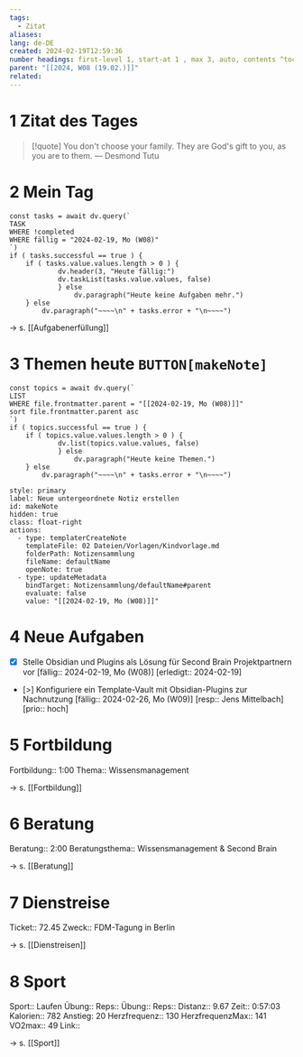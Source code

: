 ```yaml
---
tags:
  - Zitat
aliases:
lang: de-DE
created: 2024-02-19T12:59:36
number headings: first-level 1, start-at 1 , max 3, auto, contents ^toc
parent: "[[2024, W08 (19.02.)]]"
related:
---
```

# 1 Zitat des Tages

> [!quote] You don't choose your family. They are God's gift to you, as you are to them.
> — Desmond Tutu

# 2 Mein Tag
```dataviewjs 
const tasks = await dv.query(` 
TASK 
WHERE !completed
WHERE fällig = "2024-02-19, Mo (W08)"
`) 
if ( tasks.successful == true ) { 
	if ( tasks.value.values.length > 0 ) { 
			dv.header(3, "Heute fällig:") 
			dv.taskList(tasks.value.values, false) 
			} else 
				dv.paragraph("Heute keine Aufgaben mehr.")
	} else 
		dv.paragraph("~~~~\n" + tasks.error + "\n~~~~") 
```
→ s. [[Aufgabenerfüllung]]

# 3 Themen heute `BUTTON[makeNote]`
```dataviewjs 
const topics = await dv.query(` 
LIST 
WHERE file.frontmatter.parent = "[[2024-02-19, Mo (W08)]]"
sort file.frontmatter.parent asc
`) 
if ( topics.successful == true ) { 
	if ( topics.value.values.length > 0 ) { 
			dv.list(topics.value.values, false) 
			} else 
				dv.paragraph("Heute keine Themen.")
	} else 
		dv.paragraph("~~~~\n" + tasks.error + "\n~~~~") 
```
```meta-bind-button
style: primary
label: Neue untergeordnete Notiz erstellen
id: makeNote
hidden: true
class: float-right
actions:
  - type: templaterCreateNote
    templateFile: 02 Dateien/Vorlagen/Kindvorlage.md
    folderPath: Notizensammlung
    fileName: defaultName
    openNote: true
  - type: updateMetadata
    bindTarget: Notizensammlung/defaultName#parent
    evaluate: false
    value: "[[2024-02-19, Mo (W08)]]"
```
# 4 Neue Aufgaben
- [x] Stelle Obsidian und Plugins als Lösung für Second Brain Projektpartnern vor [fällig:: 2024-02-19, Mo (W08)] [erledigt:: 2024-02-19]
- [>] Konfiguriere ein Template-Vault mit Obsidian-Plugins zur Nachnutzung [fällig:: 2024-02-26, Mo (W09)] [resp:: Jens Mittelbach] [prio:: hoch]

# 5 Fortbildung
Fortbildung:: 1:00
Thema:: Wissensmanagement

→ s. [[Fortbildung]]

# 6 Beratung
Beratung:: 2:00
Beratungsthema:: Wissensmanagement & Second Brain

→ s. [[Beratung]]

# 7 Dienstreise
Ticket:: 72.45
Zweck:: FDM-Tagung in Berlin

→ s. [[Dienstreisen]]
# 8 Sport
Sport:: Laufen
Übung:: 
Reps:: 
Übung:: 
Reps:: 
Distanz:: 9.67
Zeit:: 0:57:03
Kalorien:: 782
Anstieg: 20
Herzfrequenz:: 130
HerzfrequenzMax:: 141
VO2max:: 49
Link:: 

→ s. [[Sport]]